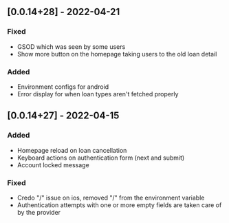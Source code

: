 ## [0.0.14+28] - 2022-04-21
### Fixed
- GSOD which was seen by some users
- Show more button on the homepage taking users to the old loan detail

### Added
- Environment configs for android
- Error display for when loan types aren't fetched properly

## [0.0.14+27] - 2022-04-15
### Added
- Homepage reload on loan cancellation
- Keyboard actions on authentication form (next and submit)
- Account locked message

### Fixed
- Credo "/" issue on ios, removed "/" from the environment variable
- Authentication attempts with one or more empty fields are taken care of by the provider

